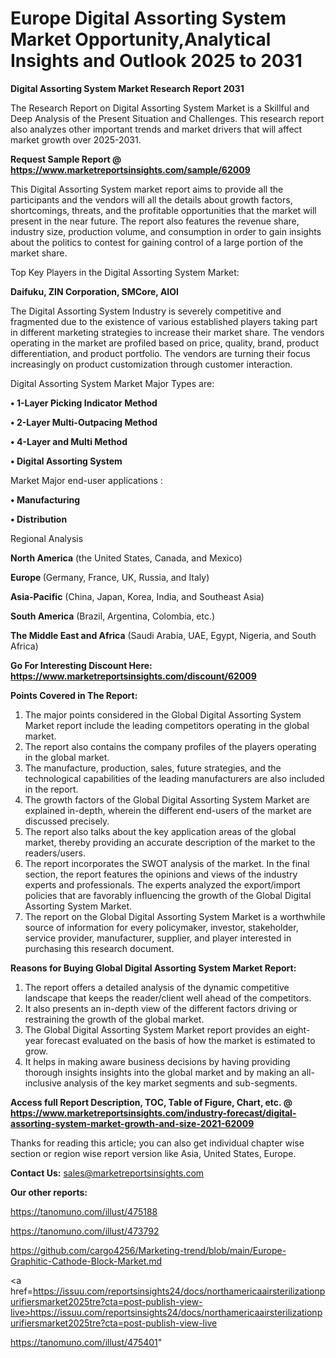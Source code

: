  # Europe Digital Assorting System Market Opportunity,Analytical Insights and Outlook 2025 to 2031

<strong>Digital Assorting System Market Research Report 2031</strong>

The Research Report on Digital Assorting System Market is a Skillful and Deep Analysis of the Present Situation and Challenges. This research report also analyzes other important trends and market drivers that will affect market growth over 2025-2031.

<strong>Request Sample Report @ <a href=https://www.marketreportsinsights.com/sample/62009>https://www.marketreportsinsights.com/sample/62009</a></strong>

This Digital Assorting System market report aims to provide all the participants and the vendors will all the details about growth factors, shortcomings, threats, and the profitable opportunities that the market will present in the near future. The report also features the revenue share, industry size, production volume, and consumption in order to gain insights about the politics to contest for gaining control of a large portion of the market share.

Top Key Players in the Digital Assorting System Market:

<strong>Daifuku, ZIN Corporation, SMCore, AIOI</strong>

The Digital Assorting System Industry is severely competitive and fragmented due to the existence of various established players taking part in different marketing strategies to increase their market share. The vendors operating in the market are profiled based on price, quality, brand, product differentiation, and product portfolio. The vendors are turning their focus increasingly on product customization through customer interaction.

Digital Assorting System Market Major Types are:

<strong>• 1-Layer Picking Indicator Method

• 2-Layer Multi-Outpacing Method

• 4-Layer and Multi Method

• Digital Assorting System</strong>

Market Major end-user applications :

<strong>• Manufacturing

• Distribution</strong>

Regional Analysis

</u><strong><b>North America</b></strong> (the United States, Canada, and Mexico)

<strong><b>Europe </b></strong>(Germany, France, UK, Russia, and Italy)

<strong><b>Asia-Pacific</b></strong> (China, Japan, Korea, India, and Southeast Asia)

<strong><b>South America</b></strong> (Brazil, Argentina, Colombia, etc.)

<strong><b>The Middle East and Africa</b></strong> (Saudi Arabia, UAE, Egypt, Nigeria, and South Africa)

<strong>Go For Interesting Discount Here: <a href=https://www.marketreportsinsights.com/discount/62009>https://www.marketreportsinsights.com/discount/62009</a></strong>

<strong>Points Covered in The Report:</strong>
<ol>
  <li>The major points considered in the Global Digital Assorting System Market report include the leading competitors operating in the global market.</li>
  <li>The report also contains the company profiles of the players operating in the global market.</li>
  <li>The manufacture, production, sales, future strategies, and the technological capabilities of the leading manufacturers are also included in the report.</li>
  <li>The growth factors of the Global Digital Assorting System Market are explained in-depth, wherein the different end-users of the market are discussed precisely.</li>
  <li>The report also talks about the key application areas of the global market, thereby providing an accurate description of the market to the readers/users.</li>
  <li>The report incorporates the SWOT analysis of the market. In the final section, the report features the opinions and views of the industry experts and professionals. The experts analyzed the export/import policies that are favorably influencing the growth of the Global Digital Assorting System Market.</li>
  <li>The report on the Global Digital Assorting System Market is a worthwhile source of information for every policymaker, investor, stakeholder, service provider, manufacturer, supplier, and player interested in purchasing this research document.</li>
</ol>
<strong>Reasons for Buying Global Digital Assorting System Market Report:</strong>

<ol>
  <li>The report offers a detailed analysis of the dynamic competitive landscape that keeps the reader/client well ahead of the competitors.</li>
  <li>It also presents an in-depth view of the different factors driving or restraining the growth of the global market.</li>
  <li>The Global Digital Assorting System Market report provides an eight-year forecast evaluated on the basis of how the market is estimated to grow.</li>
  <li>It helps in making aware business decisions by having providing thorough insights insights into the global market and by making an all-inclusive analysis of the key market segments and sub-segments.</li>
</ol>
<strong>Access full Report Description, TOC, Table of Figure, Chart, etc. @ <a href=https://www.marketreportsinsights.com/industry-forecast/digital-assorting-system-market-growth-and-size-2021-62009>https://www.marketreportsinsights.com/industry-forecast/digital-assorting-system-market-growth-and-size-2021-62009</a></strong>


Thanks for reading this article; you can also get individual chapter wise section or region wise report version like Asia, United States, Europe.

<strong>Contact Us:</strong>
sales@marketreportsinsights.com

<strong>Our other reports:</strong>

<a href=https://tanomuno.com/illust/475188>https://tanomuno.com/illust/475188</a>

<a href=https://tanomuno.com/illust/473792>https://tanomuno.com/illust/473792</a>

<a href=https://github.com/cargo4256/Marketing-trend/blob/main/Europe-Graphitic-Cathode-Block-Market.md>https://github.com/cargo4256/Marketing-trend/blob/main/Europe-Graphitic-Cathode-Block-Market.md</a>

<a href=https://issuu.com/reportsinsights24/docs/northamericaairsterilizationpurifiersmarket2025tre?cta=post-publish-view-live>https://issuu.com/reportsinsights24/docs/northamericaairsterilizationpurifiersmarket2025tre?cta=post-publish-view-live</a>

<a href=https://tanomuno.com/illust/475401>https://tanomuno.com/illust/475401</a>"
